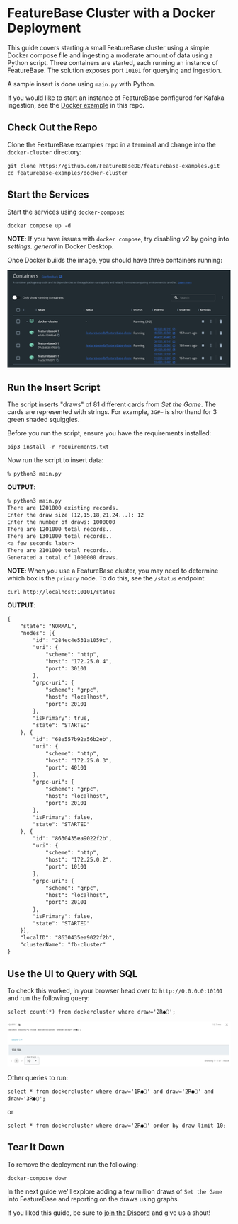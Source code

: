 # FeatureBase Cluster with a Docker Deployment
This guide covers starting a small FeatureBase cluster using a simple Docker compose file and ingesting a moderate amount of data using a Python script. Three containers are started, each running an instance of FeatureBase. The solution exposes port `10101` for querying and ingestion.

A sample insert is done using `main.py` with Python.

If you would like to start an instance of FeatureBase configured for Kafaka ingestion, see the [Docker example](https://github.com/FeatureBaseDB/featurebase-examples/tree/main/docker-example) in this repo.

## Check Out the Repo
Clone the FeatureBase examples repo in a terminal and change into the `docker-cluster` directory:

```
git clone https://github.com/FeatureBaseDB/featurebase-examples.git
cd featurebase-examples/docker-cluster
```

## Start the Services
Start the services using `docker-compose`:

```
docker compose up -d
```

**NOTE**: If you have issues with `docker compose`, try disabling v2 by going into *settings..general* in Docker Desktop.

Once Docker builds the image, you should have three containers running:

![screenshot](containers.png)

## Run the Insert Script
The script inserts "draws" of 81 different cards from *Set the Game*. The cards are represented with strings. For example, `3G#~` is shorthand for 3 green shaded squiggles. 

Before you run the script, ensure you have the requirements installed:

```
pip3 install -r requirements.txt
```

Now run the script to insert data:

```
% python3 main.py
```

**OUTPUT**:

```
% python3 main.py
There are 1201000 existing records.
Enter the draw size (12,15,18,21,24...): 12
Enter the number of draws: 1000000
There are 1201000 total records..
There are 1301000 total records..
<a few seconds later>
There are 2101000 total records..
Generated a total of 1000000 draws.
```

**NOTE**:
When you use a FeatureBase cluster, you may need to determine which box is the `primary` node. To do this, see the `/status` endpoint:

```
curl http://localhost:10101/status
```

**OUTPUT**:
```
{
	"state": "NORMAL",
	"nodes": [{
		"id": "284ec4e531a1059c",
		"uri": {
			"scheme": "http",
			"host": "172.25.0.4",
			"port": 30101
		},
		"grpc-uri": {
			"scheme": "grpc",
			"host": "localhost",
			"port": 20101
		},
		"isPrimary": true,
		"state": "STARTED"
	}, {
		"id": "68e557b92a56b2eb",
		"uri": {
			"scheme": "http",
			"host": "172.25.0.3",
			"port": 40101
		},
		"grpc-uri": {
			"scheme": "grpc",
			"host": "localhost",
			"port": 20101
		},
		"isPrimary": false,
		"state": "STARTED"
	}, {
		"id": "8630435ea9022f2b",
		"uri": {
			"scheme": "http",
			"host": "172.25.0.2",
			"port": 10101
		},
		"grpc-uri": {
			"scheme": "grpc",
			"host": "localhost",
			"port": 20101
		},
		"isPrimary": false,
		"state": "STARTED"
	}],
	"localID": "8630435ea9022f2b",
	"clusterName": "fb-cluster"
}
```

## Use the UI to Query with SQL
To check this worked, in your browser head over to `http://0.0.0.0:10101` and run the following query:

```
select count(*) from dockercluster where draw='2R●⬯';
```

![ui](counts.png)

Other queries to run:

```
select * from dockercluster where draw='1R●⬯' and draw='2R●⬯' and draw='3R●⬯';
```

or

```
select * from dockercluster where draw='2R●⬯' order by draw limit 10;
```


## Tear It Down
To remove the deployment run the following:

```
docker-compose down 
```

In the next guide we'll explore adding a few million draws of `Set the Game` into FeatureBase and reporting on the draws using graphs.

If you liked this guide, be sure to [join the Discord](https://discord.com/invite/bSBYjDbUUb) and give us a shout!


